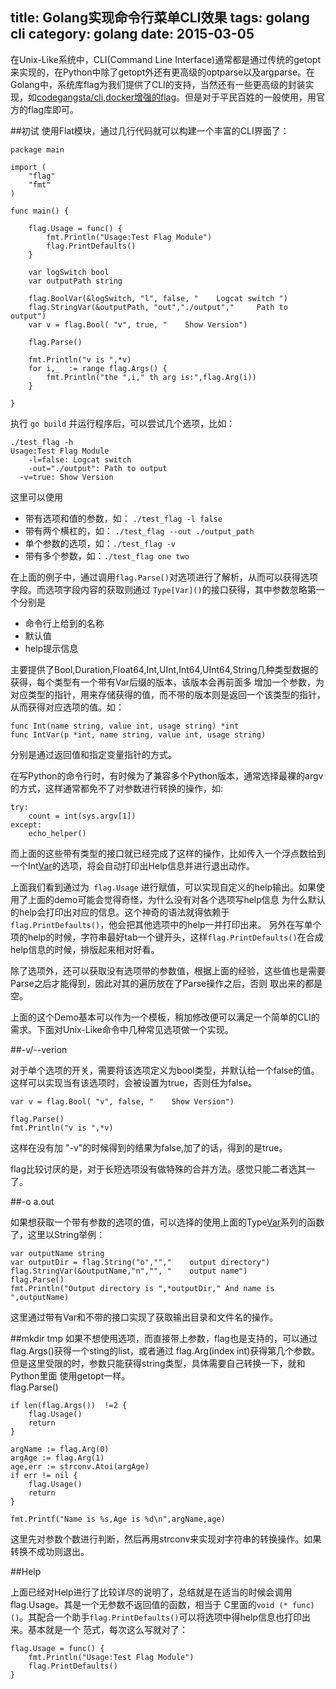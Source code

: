 title: Golang实现命令行菜单CLI效果
tags: golang cli 
category: golang
date: 2015-03-05
---
在Unix-Like系统中，CLI(Command Line Interface)通常都是通过传统的getopt来实现的，在Python中除了getopt外还有更高级的optparse以及argparse。在Golang中，系统库flag为我们提供了CLI的支持，当然还有一些更高级的封装实现，如[codegangsta/cli](https://github.com/codegangsta/cli),[docker增强的flag](https://github.com/docker/docker/tree/master/pkg/mflag)。但是对于平民百姓的一般使用，用官方的flag库即可。

<!-- more -->


##初试
使用Flat模块，通过几行代码就可以构建一个丰富的CLI界面了：

	package main
	
	import (
		"flag"
		"fmt"
	)
	
	func main() {

		flag.Usage = func() {
			fmt.Println("Usage:Test Flag Module")
			flag.PrintDefaults()
		}

		var logSwitch bool
		var outputPath string
	
		flag.BoolVar(&logSwitch, "l", false, "    Logcat switch ")
		flag.StringVar(&outputPath, "out","./output","     Path to output")
		var v = flag.Bool( "v", true, "    Show Version")
		
		flag.Parse()
		
		fmt.Println("v is ",*v)
		for i,_  := range flag.Args() {
			fmt.Println("the ",i," th arg is:",flag.Arg(i))
		}

	}
	
执行 `go build` 并运行程序后，可以尝试几个选项，比如：
	
	./test_flag -h
	Usage:Test Flag Module
 		-l=false: Logcat switch
 		-out="./output": Path to output
	  -v=true: Show Version
	  
这里可以使用
* 带有选项和值的参数，如： `./test_flag -l false` 
* 带有两个横杠的，如： `./test_flag --out ./output_path`
* 单个参数的选项，如：`./test_flag -v`
* 带有多个参数，如：`./test_flag one two`


在上面的例子中，通过调用`flag.Parse()`对选项进行了解析，从而可以获得选项字段。而选项字段内容的获取则通过
`Type[Var]()`的接口获得，其中参数忽略第一个分别是

* 命令行上给到的名称
* 默认值
* help提示信息

主要提供了Bool,Duration,Float64,Int,UInt,Int64,UInt64,String几种类型数据的获得，每个类型有一个带有Var后缀的版本，该版本会再前面多
增加一个参数，为对应类型的指针，用来存储获得的值，而不带的版本则是返回一个该类型的指针，从而获得对应选项的值。如：

	func Int(name string, value int, usage string) *int
	func IntVar(p *int, name string, value int, usage string)
分别是通过返回值和指定变量指针的方式。

在写Python的命令行时，有时候为了兼容多个Python版本，通常选择最裸的argv的方式，这样通常都免不了对参数进行转换的操作，如:
	
	try:
		count = int(sys.argv[1])
	except:
		echo_helper()

而上面的这些带有类型的接口就已经完成了这样的操作，比如传入一个浮点数给到一个Int[Var]()的选项，将会自动打印出Help信息并进行退出动作。

上面我们看到通过为` flag.Usage` 进行赋值，可以实现自定义的help输出。如果使用了上面的demo可能会觉得奇怪，为什么没有对各个选项写help信息
为什么默认的help会打印出对应的信息。这个神奇的语法就得依赖于 `flag.PrintDefaults()`，他会把其他选项中的help一并打印出来。
另外在写单个项的help的时候，字符串最好tab一个键开头，这样`flag.PrintDefaults()`在合成help信息的时候，排版起来相对好看。

除了选项外，还可以获取没有选项带的参数值，根据上面的经验，这些值也是需要Parse之后才能得到，因此对其的遍历放在了Parse操作之后，否则
取出来的都是空。

上面的这个Demo基本可以作为一个模板，稍加修改便可以满足一个简单的CLI的需求。下面对Unix-Like命令中几种常见选项做一个实现。




##-v/--verion

对于单个选项的开关，需要将该选项定义为bool类型，并默认给一个false的值。这样可以实现当有该选项时，会被设置为true，否则任为false。

	var v = flag.Bool( "v", false, "    Show Version")

	flag.Parse()
	fmt.Println("v is ",*v)
	
这样在没有加 "-v"的时候得到的结果为false,加了的话，得到的是true。

flag比较讨厌的是，对于长短选项没有做特殊的合并方法。感觉只能二者选其一了。


##-o a.out

如果想获取一个带有参数的选项的值，可以选择的使用上面的Type[Var]()系列的函数了，这里以String举例：

	var outputName string
	var outputDir = flag.String("o","","    output directory")
	flag.StringVar(&outputName,"n","", "    output name")
	flag.Parse()
	fmt.Println("Output directory is ",*outputDir," And name is ",outputName)
	
这里通过带有Var和不带的接口实现了获取输出目录和文件名的操作。

##mkdir tmp	
如果不想使用选项，而直接带上参数，flag也是支持的，可以通过flag.Args()获得一个sting的list，或者通过
flag.Arg(index int)获得第几个参数。但是这里受限的时，参数只能获得string类型，具体需要自己转换一下，就和Python里面
使用getopt一样。  
  	flag.Parse()

	if len(flag.Args())  !=2 {
		flag.Usage()
		return
	}

	argName := flag.Arg(0)
	argAge := flag.Arg(1)
	age,err := strconv.Atoi(argAge)
	if err != nil {
		flag.Usage()
		return
	}

	fmt.Printf("Name is %s,Age is %d\n",argName,age)
	
	
这里先对参数个数进行判断，然后再用strconv来实现对字符串的转换操作。如果转换不成功则退出。

##Help

上面已经对Help进行了比较详尽的说明了，总结就是在适当的时候会调用flag.Usage。其是一个无参数不返回值的函数，相当于
C里面的`void (* func)()`。其配合一个助手`flag.PrintDefaults()`可以将选项中得help信息也打印出来。基本就是一个
范式，每次这么写就对了：

	flag.Usage = func() {
		fmt.Println("Usage:Test Flag Module")
		flag.PrintDefaults()
	}